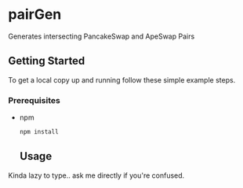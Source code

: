 # pairGen
Generates intersecting PancakeSwap and ApeSwap Pairs 

<!-- GETTING STARTED -->
## Getting Started

To get a local copy up and running follow these simple example steps.

### Prerequisites
* npm
  ```sh
  npm install
  ```
  
  ## Usage

Kinda lazy to type.. ask me directly if you're confused.

